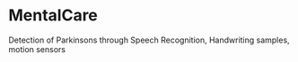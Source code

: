 # MentalCare
Detection of Parkinsons through Speech Recognition, Handwriting samples, motion sensors

